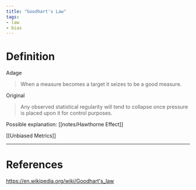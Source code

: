 ```yaml
---
title: "Goodhart's Law"
tags:
- law
- bias
---
```


# Definition

Adage
> When a measure becomes a target it seizes to be a good measure.

Original
> Any observed statistical regularity will tend to collapse once pressure is placed upon it for control purposes.

Possible explanation: [[notes/Hawthorne Effect]]

[[Unbiased Metrics]]

---
# References

https://en.wikipedia.org/wiki/Goodhart's_law
